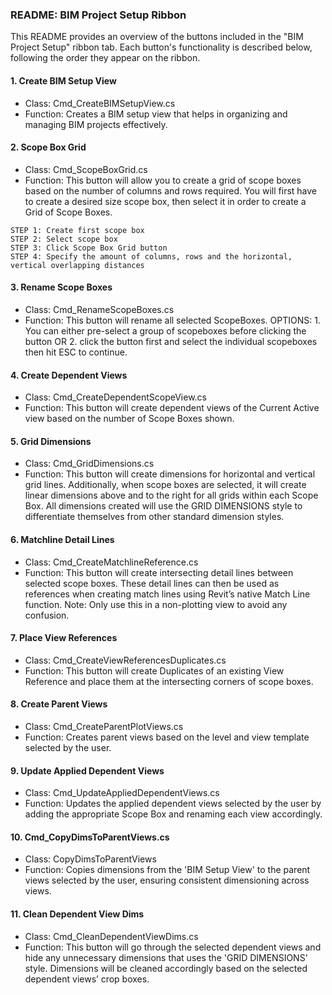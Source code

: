 ﻿### README: BIM Project Setup Ribbon

This README provides an overview of the buttons included in the "BIM Project Setup" ribbon tab. Each button's functionality is described below, following the order they appear on the ribbon.

#### 1. Create BIM Setup View
   - Class: Cmd_CreateBIMSetupView.cs
   - Function: Creates a BIM setup view that helps in organizing and managing BIM projects effectively.

#### 2. Scope Box Grid
   - Class: Cmd_ScopeBoxGrid.cs
   - Function: This button will allow you to create a grid of scope boxes based on the number of columns and rows required.
	You will first have to create a desired size scope box, then select it in order to create a Grid of Scope Boxes.

	STEP 1: Create first scope box
	STEP 2: Select scope box
	STEP 3: Click Scope Box Grid button
	STEP 4: Specify the amount of columns, rows and the horizontal, vertical overlapping distances

#### 3. Rename Scope Boxes
   - Class: Cmd_RenameScopeBoxes.cs
   - Function: This button will rename all selected ScopeBoxes.
	OPTIONS:
	1. You can either pre-select a group of scopeboxes before clicking the button
	 OR
	2. click the button first and select the individual scopeboxes then hit ESC to continue.

#### 4. Create Dependent Views
   - Class: Cmd_CreateDependentScopeView.cs
   - Function: This button will create dependent views of the Current Active view based on the number of Scope Boxes shown.

#### 5. Grid Dimensions
   - Class: Cmd_GridDimensions.cs
   - Function: This button will create dimensions for horizontal and vertical grid lines. Additionally, when scope boxes are selected, it will create linear dimensions above and to the right for all grids within each Scope Box. All dimensions created will use the GRID DIMENSIONS style to differentiate themselves from other standard dimension styles.

#### 6. Matchline Detail Lines
   - Class: Cmd_CreateMatchlineReference.cs
   - Function: This button will create intersecting detail lines between selected scope boxes. These detail lines can then be used as references when creating match lines using Revit’s native Match Line function. Note: Only use this in a non-plotting view to avoid any confusion.

#### 7. Place View References
   - Class: Cmd_CreateViewReferencesDuplicates.cs
   - Function: This button will create Duplicates of an existing View Reference and place them at the intersecting corners of scope boxes.

#### 8. Create Parent Views
   - Class: Cmd_CreateParentPlotViews.cs
   - Function: Creates parent views based on the level and view template selected by the user.

#### 9. Update Applied Dependent Views
   - Class: Cmd_UpdateAppliedDependentViews.cs
   - Function: Updates the applied dependent views selected by the user by adding the appropriate Scope Box and renaming each view accordingly.

#### 10. Cmd_CopyDimsToParentViews.cs
   - Class: CopyDimsToParentViews
   - Function: Copies dimensions from the 'BIM Setup View' to the parent views selected by the user, ensuring consistent dimensioning across views.

#### 11. Clean Dependent View Dims
   - Class: Cmd_CleanDependentViewDims.cs
   - Function: This button will go through the selected dependent views and hide any unnecessary dimensions that uses the 'GRID DIMENSIONS' style. Dimensions will be cleaned accordingly based on the selected dependent views’ crop boxes.